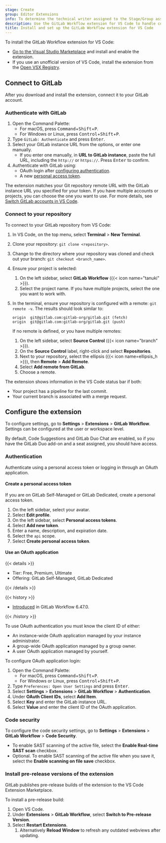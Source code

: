 ```yaml
---
stage: Create
group: Editor Extensions
info: To determine the technical writer assigned to the Stage/Group associated with this page, see https://handbook.gitlab.com/handbook/product/ux/technical-writing/#assignments
description: Use the GitLab Workflow extension for VS Code to handle common GitLab tasks directly in VS Code.
title: Install and set up the GitLab Workflow extension for VS Code
---
```


To install the GitLab Workflow extension for VS Code:

- [Go to the Visual Studio Marketplace](https://marketplace.visualstudio.com/items?itemName=GitLab.gitlab-workflow)
  and install and enable the extension.
- If you use an unofficial version of VS Code, install the
  extension from the [Open VSX Registry](https://open-vsx.org/extension/GitLab/gitlab-workflow).

## Connect to GitLab

After you download and install the extension, connect it to your GitLab account.

### Authenticate with GitLab

1. Open the Command Palette:
   - For macOS, press <kbd>Command</kbd>+<kbd>Shift</kbd>+<kbd>P</kbd>.
   - For Windows or Linux, press <kbd>Control</kbd>+<kbd>Shift</kbd>+<kbd>P</kbd>.
1. Type `GitLab: Authenticate` and press <kbd>Enter</kbd>.
1. Select your GitLab instance URL from the options, or enter one manually.
   - If you enter one manually, in **URL to GitLab instance**, paste the full URL,
     including the `http://` or `https://`. Press <kbd>Enter</kbd> to confirm.
1. Authenticate with GitLab using:
   - OAuth login after [configuring authentication](#authentication).
   - A new [personal access token](#create-a-personal-access-token).

The extension matches your Git repository remote URL with the GitLab instance URL you specified
for your token. If you have multiple accounts or projects, you can choose the one you want to use.
For more details, see [Switch GitLab accounts in VS Code](_index.md#switch-gitlab-accounts-in-vs-code).

### Connect to your repository

To connect to your GitLab repository from VS Code:

1. In VS Code, on the top menu, select **Terminal** > **New Terminal**.
1. Clone your repository: `git clone <repository>`.
1. Change to the directory where your repository was cloned and check out your branch: `git checkout <branch_name>`.
1. Ensure your project is selected:
   1. On the left sidebar, select **GitLab Workflow** ({{< icon name="tanuki" >}}).
   1. Select the project name. If you have multiple projects, select the one you want to work with.
1. In the terminal, ensure your repository is configured with a remote: `git remote -v`. The results should look similar to:

   ```plaintext
   origin  git@gitlab.com:gitlab-org/gitlab.git (fetch)
   origin  git@gitlab.com:gitlab-org/gitlab.git (push)
   ```

   If no remote is defined, or you have multiple remotes:

   1. On the left sidebar, select **Source Control** ({{< icon name="branch" >}}).
   1. On the **Source Control** label, right-click and select **Repositories**.
   1. Next to your repository, select the ellipsis ({{< icon name=ellipsis_h >}}), then **Remote** > **Add Remote**.
   1. Select **Add remote from GitLab**.
   1. Choose a remote.

The extension shows information in the VS Code status bar if both:

- Your project has a pipeline for the last commit.
- Your current branch is associated with a merge request.

## Configure the extension

To configure settings, go to **Settings** > **Extensions** > **GitLab Workflow**.
Settings can be configured at the user or workspace level.

By default, Code Suggestions and GitLab Duo Chat are enabled, so if you have
the GitLab Duo add-on and a seat assigned, you should have access.

### Authentication

Authenticate using a personal access token or logging in through an OAuth application.

#### Create a personal access token

If you are on GitLab Self-Managed or GitLab Dedicated, create a personal access token.

1. On the left sidebar, select your avatar.
1. Select **Edit profile**.
1. On the left sidebar, select **Personal access tokens**.
1. Select **Add new token**.
1. Enter a name, description, and expiration date.
1. Select the `api` scope.
1. Select **Create personal access token**.

#### Use an OAuth application

{{< details >}}

- Tier: Free, Premium, Ultimate
- Offering: GitLab Self-Managed, GitLab Dedicated

{{< /details >}}

{{< history >}}

- [Introduced](https://gitlab.com/gitlab-org/gitlab-vscode-extension/-/merge_requests/2738) in GitLab Workflow 6.47.0.

{{< /history >}}

To use OAuth authentication you must know the client ID of either:

- An instance-wide OAuth application managed by your instance administrator.
- A group-wide OAuth application managed by a group owner.
- A user OAuth application managed by yourself.

To configure OAuth application login:

1. Open the Command Palette:
   - For macOS, press <kbd>Command</kbd>+<kbd>Shift</kbd>+<kbd>P</kbd>.
   - For Windows or Linux, press <kbd>Control</kbd>+<kbd>Shift</kbd>+<kbd>P</kbd>.
1. Type `Preferences: Open User Settings` and press <kbd>Enter</kbd>.
1. Select **Settings** > **Extensions** > **GitLab Workflow** > **Authentication**.
1. Under **OAuth Client IDs**, select **Add Item**.
1. Select **Key** and enter the GitLab instance URL.
1. Select **Value** and enter the client ID of the OAuth application.

### Code security

To configure the code security settings, go to **Settings** > **Extensions** > **GitLab Workflow** > **Code Security**.

- To enable SAST scanning of the active file, select the **Enable Real-time SAST scan** checkbox.
- Optional. To enable SAST scanning of the active file when you save it, select the
  **Enable scanning on file save** checkbox.

### Install pre-release versions of the extension

GitLab publishes pre-release builds of the extension to the VS Code Extension Marketplace.

To install a pre-release build:

1. Open VS Code.
1. Under **Extensions** > **GitLab Workflow**, select **Switch to Pre-release Version**.
1. Select **Restart Extensions**.
   1. Alternatively **Reload Window** to refresh any outdated webviews after updating.
